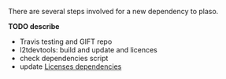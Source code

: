 There are several steps involved for a new dependency to plaso.

**TODO describe**

* Travis testing and GIFT repo
* l2tdevtools: build and update and licences
* check dependencies script
* update [Licenses dependencies](https://github.com/log2timeline/plaso/wiki/Licenses-dependencies)
